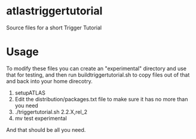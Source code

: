 atlastriggertutorial
====================

Source files for a short Trigger Tutorial

Usage
=====

To modify these files you can create an "experimental" directory and use that for testing,
and then run buildtriggertutorial.sh to copy files out of that and back into your home direcotry.

1. setupATLAS
2. Edit the distribution/packages.txt file to make sure it has no more than you need
3. ./triggertutorial.sh 2.2.X,rel_2
4. mv test experimental

  And that should be all you need.

